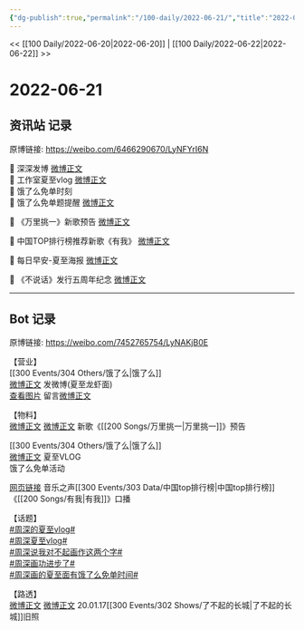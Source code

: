 ```yaml
---
{"dg-publish":true,"permalink":"/100-daily/2022-06-21/","title":"2022-06-21"}
---
```



<< [[100 Daily/2022-06-20\|2022-06-20]] | [[100 Daily/2022-06-22\|2022-06-22]] >>

# 2022-06-21

## 资讯站 记录

原博链接: https://weibo.com/6466290670/LyNFYrI6N

💫 深深发博 [微博正文](https://m.weibo.cn/6466290670/4782867169416604)  
💫 工作室夏至vlog [微博正文](https://m.weibo.cn/6466290670/4782913201115016)  
💫 饿了么免单时刻 [](https://m.weibo.cn/6466290670/4782886189795907)  
💫 饿了么免单题提醒 [微博正文](https://m.weibo.cn/6466290670/4782889206811056)

💫 《万里挑一》新歌预告 [微博正文](https://m.weibo.cn/6466290670/4782785695583722)

💫 中国TOP排行榜推荐新歌《有我》 [微博正文](https://m.weibo.cn/6466290670/4782938849544129)

💫 每日早安-夏至海报 [微博正文](https://m.weibo.cn/6466290670/4782711271067620)

💫 《不说话》发行五周年纪念 [微博正文](https://m.weibo.cn/6466290670/4782726433735906)

---
## Bot 记录

原博链接: https://weibo.com/7452765754/LyNAKjB0E

【营业】  
[[300 Events/304 Others/饿了么\|饿了么]]  
[微博正文](https://m.weibo.cn/1736988591/4782865373467470) 发微博(夏至龙虾面)  
[查看图片](https://wx1.sinaimg.cn/large/0088n2Pggy1h3g936jf70j30yi07tdgf.jpg) 留言[微博正文](https://m.weibo.cn/1282440983/4782864275608665)

【物料】  
[微博正文](https://m.weibo.cn/6896847804/4782782209853025) [微博正文](https://m.weibo.cn/7425544436/4782801318315593) 新歌《[[200 Songs/万里挑一\|万里挑一]]》预告

[[300 Events/304 Others/饿了么\|饿了么]]  
[微博正文](https://m.weibo.cn/7478855230/4782911465721488) 夏至VLOG  
[](https://m.weibo.cn/1282440983/4782878980571465) 饿了么免单活动

[网页链接](https://weibo.cn/sinaurl?u=https%3A%2F%2Fyspapp.cn%2F2y0) 音乐之声[[300 Events/303 Data/中国top排行榜\|中国top排行榜]]《[[200 Songs/有我\|有我]]》口播

【话题】  
[#周深的夏至vlog#](https://s.weibo.com/weibo?q=%23%E5%91%A8%E6%B7%B1%E7%9A%84%E5%A4%8F%E8%87%B3vlog%23)  
[#周深夏至vlog#](https://s.weibo.com/weibo?q=%23%E5%91%A8%E6%B7%B1%E5%A4%8F%E8%87%B3vlog%23)  
[#周深说我对不起画作这两个字#](https://s.weibo.com/weibo?q=%23%E5%91%A8%E6%B7%B1%E8%AF%B4%E6%88%91%E5%AF%B9%E4%B8%8D%E8%B5%B7%E7%94%BB%E4%BD%9C%E8%BF%99%E4%B8%A4%E4%B8%AA%E5%AD%97%23)  
[#周深画功进步了#](https://s.weibo.com/weibo?q=%23%E5%91%A8%E6%B7%B1%E7%94%BB%E5%8A%9F%E8%BF%9B%E6%AD%A5%E4%BA%86%23)  
[#周深画的夏至面有饿了么免单时间#](https://s.weibo.com/weibo?q=%23%E5%91%A8%E6%B7%B1%E7%94%BB%E7%9A%84%E5%A4%8F%E8%87%B3%E9%9D%A2%E6%9C%89%E9%A5%BF%E4%BA%86%E4%B9%88%E5%85%8D%E5%8D%95%E6%97%B6%E9%97%B4%23)

【路透】  
[微博正文](https://m.weibo.cn/7655564344/4782816565395768) [微博正文](https://m.weibo.cn/7655564344/4782833522969935) 20.01.17[[300 Events/302 Shows/了不起的长城\|了不起的长城]]旧照
